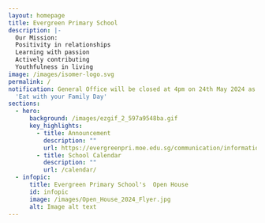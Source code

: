 ```yaml
---
layout: homepage
title: Evergreen Primary School
description: |-
  Our Mission: 
  Positivity in relationships
  Learning with passion
  Actively contributing
  Youthfulness in living
image: /images/isomer-logo.svg
permalink: /
notification: General Office will be closed at 4pm on 24th May 2024 as part of
  'Eat with your Family Day'
sections:
  - hero:
      background: /images/ezgif_2_597a9548ba.gif
      key_highlights:
        - title: Announcement
          description: ""
          url: https://evergreenpri.moe.edu.sg/communication/information-on-p1-p6-assessment-plans/
        - title: School Calendar
          description: ""
          url: /calendar/
  - infopic:
      title: Evergreen Primary School's  Open House
      id: infopic
      image: /images/Open_House_2024_Flyer.jpg
      alt: Image alt text
---
```

